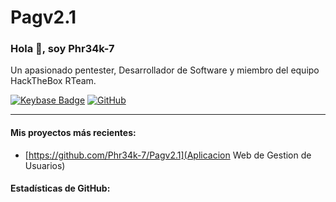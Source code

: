 # Pagv2.1
### Hola 👋, soy Phr34k-7

Un apasionado pentester, Desarrollador de Software y miembro del equipo HackTheBox RTeam.

[![Keybase Badge](https://keybase.io/images/badges/verified.png)](https://keybase.io/tu_usuario_de_keybase)
[![GitHub](https://img.shields.io/github/followers/Phr34k-7?style=social)](https://github.com/Phr34k-7)

---

#### Mis proyectos más recientes:

* [https://github.com/Phr34k-7/Pagv2.1](Aplicacion Web de Gestion de Usuarios)

#### Estadísticas de GitHub:
